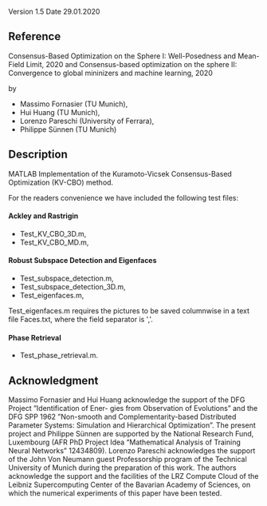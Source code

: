 
Version 1.5
Date 29.01.2020

Reference
---------
Consensus-Based Optimization on the Sphere I: Well-Posedness and Mean-Field Limit, 2020 and
Consensus-based optimization on the sphere II: Convergence to global mininizers and machine learning, 2020

by 

- Massimo Fornasier (TU Munich), 
- Hui Huang (TU Munich),
- Lorenzo Pareschi (University of Ferrara),
- Philippe Sünnen (TU Munich)

Description
-----------
MATLAB Implementation of the Kuramoto-Vicsek Consensus-Based Optimization (KV-CBO) method.

For the readers convenience we have included the following test files:

#### Ackley and Rastrigin ####
- Test_KV_CBO_3D.m,
- Test_KV_CBO_MD.m,

#### Robust Subspace Detection and Eigenfaces ####
- Test_subspace_detection.m,
- Test_subspace_detection_3D.m,
- Test_eigenfaces.m,

Test_eigenfaces.m requires the pictures to be saved columnwise in a text file Faces.txt, where the field separator is ','.

#### Phase Retrieval ####
- Test_phase_retrieval.m.

Acknowledgment
--------------
Massimo Fornasier and Hui Huang acknowledge the support of the DFG Project ”Identification of Ener- gies from Observation of Evolutions” and the DFG SPP 1962 ”Non-smooth and Complementarity-based Distributed Parameter Systems: Simulation and Hierarchical Optimization”. The present project and Philippe Sünnen are supported by the National Research Fund, Luxembourg (AFR PhD Project Idea “Mathematical Analysis of Training Neural Networks” 12434809). Lorenzo Pareschi acknowledges the support of the John Von Neumann guest Professorship program of the Technical University of Munich during the preparation of this work. The authors acknowledge the support and the facilities of the LRZ Compute Cloud of the Leibniz Supercomputing Center of the Bavarian Academy of Sciences, on which the numerical experiments of this paper have been tested.

